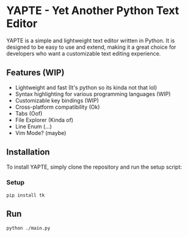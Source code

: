 # YAPTE - Yet Another Python Text Editor

YAPTE is a simple and lightweight text editor written in Python. It is designed to be easy to use and extend, making it a great choice for developers who want a customizable text editing experience.

## Features (WIP)

- Lightweight and fast (It's python so its kinda not that lol)
- Syntax highlighting for various programming languages (WIP)
- Customizable key bindings (WIP)
- Cross-platform compatibility (Ok)
- Tabs (Oof)
- File Explorer (Kinda of)
- Line Enum (...)
- Vim Mode? (maybe)

## Installation

To install YAPTE, simply clone the repository and run the setup script:

### Setup
```
pip install tk
```

## Run

```
python ./main.py
```
